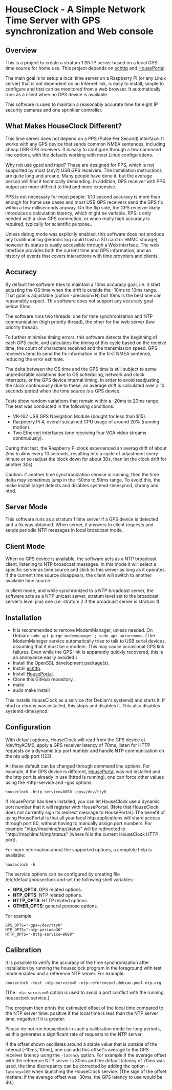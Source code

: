 # HouseClock - A Simple Network Time Server with GPS synchronization and Web console

## Overview

This is a project to create a stratum 1 SNTP server based on a local GPS time source for home use. This project depends on [echttp](https://github.com/pascal-fb-martin/echttp) and [HousePortal](https://github.com/pascal-fb-martin/houseportal).

The main goal is to setup a local time server on a Raspberry Pi (or any Linux server) that is not dependent on an Internet link, is easy to install, simple to configure and that can be monitored from a web browser. It automatically runs as a client when no GPS device is available.

This software is used to maintain a reasonably accurate time for eight IP security cameras and one sprinkler controller.

## What Makes HouseClock Different?

This time server does not depend on a PPS (Pulse Per Second) interface. It works with any GPS device that sends common NMEA sentences, including cheap USB GPS receivers. It is easy to configure through a few command line options, with the defaults working with most Linux configurations.

Why not use gpsd and ntpd? These are designed for PPS, which is not supported by most (any?) USB GPS receivers. The installation instructions are quite long and arcane. Many people have done it, but the average person will find it technically demanding. In addition, GPS receiver with PPS output are more difficult to find and more expensive.

PPS is not necessary for most people: 1/10 second accuracy is more than enough for home use cases and most USB GPS receivers send the GPS fix within a few milliseconds anyway. On the flip side, the GPS receiver likely introduces a calculation latency, which might be variable. PPS is only needed with a slow GPS connection, or when really high accuracy is required, typically for scientific purpose..

Unless debug mode was explicitly enabled, this software does not produce any traditional log (periodic log could trash a SD card or eMMC storage), however its status is easily accessible through a Web interface. The web interface provides both the current time and GPS information, and an history of events that covers interactions with time providers and clients.

## Accuracy

By default the software tries to maintain a 10ms accuracy goal, i.e. it start adjusting the OS time when the drift is outside the -10ms to 10ms range. That goal is adjustable (option -precision=N) but 10ms is the best one can reasonably expect. This software does not support any accuracy goal below 10ms.

The software runs two threads: one for time synchronization and NTP communication (high priority thread), the other for the web server (low priority thread).

To further minimise timing errors, this software detects the beginning of each GPS cycle, and calculates the timing of this cycle based on the receive time, the count of characters received and the transmission speed. GPS receivers tend to send the fix information in the first NMEA sentence, reducing the error estimate.

The delta between the OS time and the GPS time is still subject to some unpredictable variations due to OS scheduling, network and clock interrupts, or the GPS device internal timing. In order to avoid readjusting the clock continuously due to these, an average drift is calculated over a 10 seconds period when the time source is a GPS device.

Tests show random variations that remain within a -20ms to 20ms range. The test was conducted in the following conditions:

- VK-162 USB GPS Navigation Module (bought for less than $15).
- Raspberry Pi 4, overall sustained CPU usage of around 20% (running motion).
- Two Ethernet interfaces (one receiving four VGA video streams continuously).

During that test, the Raspberry Pi clock experienced an averag drift of about 2ms to 4ms every 10 seconds, resulting into a cycle of adjustment every minute or so (adjust the clock down for about 30s, then let the clock drift for another 30s).

Caution: if another time synchronization service is running, then the time delta may sometimes jump in the -50ms to 50ms range. To avoid this, the make install target detects and disables systemd-timesyncd, chrony and ntpd.

## Server Mode

This software runs as a stratum 1 time server if a GPS device is detected and a fix was obtained. When server, it answers to client requests and sends periodic NTP messages in local broadcast mode.

## Client Mode

When no GPS device is available, the software acts as a NTP broadcast client, listening to NTP broadcast messages. In this mode it will select a specific server as time source and stick to this server as long as it operates. If the current time source disappears, the client will switch to another available time source.

In client mode, and while synchronized to a NTP broadcast server, the software acts as a NTP unicast server, stratum level set to the broadcast server's level plus one (i.e. stratum 2 if the broadcast server is stratum 1).

## Installation

* It is recommended to remove ModemManager, unless needed. On Debian: `sudo apt purge modemmanager ; sudo apt autoremove`. (The ModemManager service automatically tries to talk to USB serial devices, assuming that it must be a modem. This may cause occasional GPS link failures. Even while the GPS link is apparently quickly recovered, this is an annoyance easily avoided.)
* Install the OpenSSL development package(s).
* Install [echttp](https://github.com/pascal-fb-martin/echttp).
* Install [HousePortal](https://github.com/pascal-fb-martin/houseportal).
* Clone this GitHub repository.
* make
* sudo make install

This installs HouseClock as a service (for Debian's systemd) and starts it. If ntpd or chrony was installed, this stops and disables it. This also disables systemd-timesyncd.

## Configuration

With default options, HouseClock will read from the GPS device at /dev/ttyACM0, apply a GPS receiver latency of 70ms, listen for HTTP requests on a dynamic tcp port number and handle NTP communication on the ntp udp port (123).

All these default can be changed through command line options. For example, if the GPS device is different, [HousePortal](https://github.com/pascal-fb-martin/houseportal) was not installed and the http port is already in use (httpd is running), one can force other values using the -http-service and -gps options:
```
houseclock -http-service=8080 -gps=/dev/tty0
```

If HousePortal has been installed, you can let HouseClock use a dynamic port number that it will register with HousePortal. (Note that HouseClock does not currently sign its redirect message to HousePortal.) The benefit of using HousePortal is that all your local http applications will share access through port 80, without having to manually assign port numbers. For example "http://machine/ntp/status" will be redirected to "http://machine:N/ntp/status" (where N is the current HouseClock HTTP port).

For more information about the supported options, a complete help is available:
```
houseclock -h
```

The service options can be configured by creating file /etc/default/houseclock and set the following shell variables:

* **GPS_OPTS**: GPS related options.
* **NTP_OPTS**: NTP related options.
* **HTTP_OPTS**: HTTP related options.
* **OTHER_OPTS**: general purpose options.

For example:
```
GPS_OPTS="-gps=/dev/tty0"
NTP_OPTS="-ntp-period=30"
HTTP_OPTS="-http-service=8080"
```

## Calibration

It is possible to verify the accuracy of the time synchronization after installation by running the houseclock program in the foreground with test mode enabled and a reference NTP server. For example:
```
houseclock -test -ntp-service=0 -ntp-reference=3.debian.pool.ntp.org
```

(The `-ntp-service=0` option is used to avoid a port conflict with the running houseclock service.)

The program then prints the estimated offset of the local time compared to the NTP server time: positive if the local time is less than the NTP server time, negative if it is greater.

Please do not run houseclock in such a calibration mode for long periods, as this generates a significant rate of requests to the NTP server.

If the offset shown oscillates around a stable value that is outside of the interval [-10ms, 10ms], one can add this offset's average to the GPS receiver latency using the `-latency` option. For example if the average offset with the reference NTP server is 30ms and the default latency of 70ms was used, the time discrepancy can be corrected by adding the option `-latency=100` when launching the HouseClock service. (The sign of the offset matters: if the average offset was -30ms, the GPS latency to use would be 40.)

